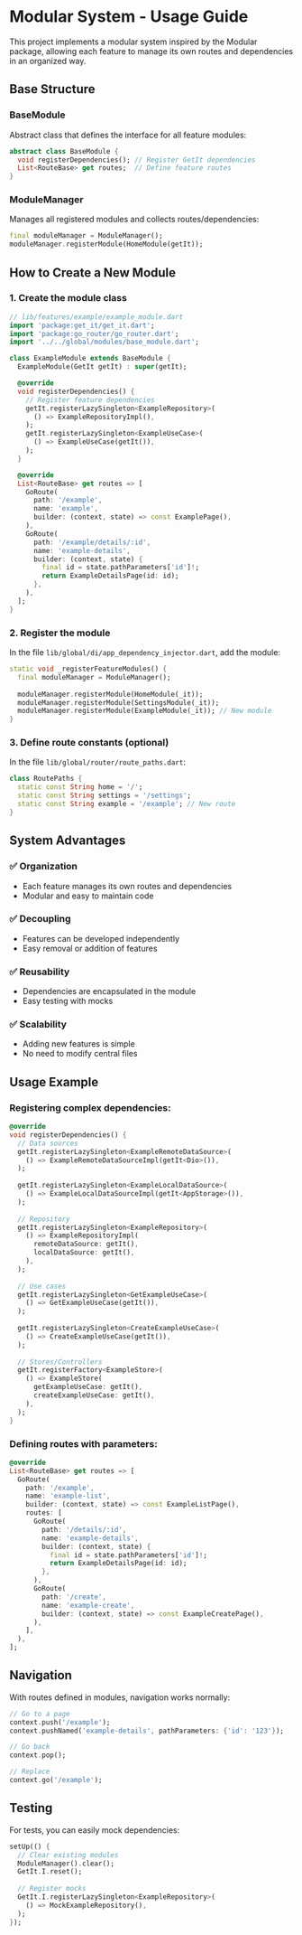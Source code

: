 # Modular System - Usage Guide

This project implements a modular system inspired by the Modular package, allowing each feature to manage its own routes and dependencies in an organized way.

## Base Structure

### BaseModule
Abstract class that defines the interface for all feature modules:

```dart
abstract class BaseModule {
  void registerDependencies(); // Register GetIt dependencies
  List<RouteBase> get routes;  // Define feature routes
}
```

### ModuleManager
Manages all registered modules and collects routes/dependencies:

```dart
final moduleManager = ModuleManager();
moduleManager.registerModule(HomeModule(getIt));
```

## How to Create a New Module

### 1. Create the module class

```dart
// lib/features/example/example_module.dart
import 'package:get_it/get_it.dart';
import 'package:go_router/go_router.dart';
import '../../global/modules/base_module.dart';

class ExampleModule extends BaseModule {
  ExampleModule(GetIt getIt) : super(getIt);

  @override
  void registerDependencies() {
    // Register feature dependencies
    getIt.registerLazySingleton<ExampleRepository>(
      () => ExampleRepositoryImpl(),
    );
    getIt.registerLazySingleton<ExampleUseCase>(
      () => ExampleUseCase(getIt()),
    );
  }

  @override
  List<RouteBase> get routes => [
    GoRoute(
      path: '/example',
      name: 'example',
      builder: (context, state) => const ExamplePage(),
    ),
    GoRoute(
      path: '/example/details/:id',
      name: 'example-details',
      builder: (context, state) {
        final id = state.pathParameters['id']!;
        return ExampleDetailsPage(id: id);
      },
    ),
  ];
}
```

### 2. Register the module

In the file `lib/global/di/app_dependency_injector.dart`, add the module:

```dart
static void _registerFeatureModules() {
  final moduleManager = ModuleManager();
  
  moduleManager.registerModule(HomeModule(_it));
  moduleManager.registerModule(SettingsModule(_it));
  moduleManager.registerModule(ExampleModule(_it)); // New module
}
```

### 3. Define route constants (optional)

In the file `lib/global/router/route_paths.dart`:

```dart
class RoutePaths {
  static const String home = '/';
  static const String settings = '/settings';
  static const String example = '/example'; // New route
}
```

## System Advantages

### ✅ Organization
- Each feature manages its own routes and dependencies
- Modular and easy to maintain code

### ✅ Decoupling
- Features can be developed independently
- Easy removal or addition of features

### ✅ Reusability
- Dependencies are encapsulated in the module
- Easy testing with mocks

### ✅ Scalability
- Adding new features is simple
- No need to modify central files

## Usage Example

### Registering complex dependencies:

```dart
@override
void registerDependencies() {
  // Data sources
  getIt.registerLazySingleton<ExampleRemoteDataSource>(
    () => ExampleRemoteDataSourceImpl(getIt<Dio>()),
  );
  
  getIt.registerLazySingleton<ExampleLocalDataSource>(
    () => ExampleLocalDataSourceImpl(getIt<AppStorage>()),
  );
  
  // Repository
  getIt.registerLazySingleton<ExampleRepository>(
    () => ExampleRepositoryImpl(
      remoteDataSource: getIt(),
      localDataSource: getIt(),
    ),
  );
  
  // Use cases
  getIt.registerLazySingleton<GetExampleUseCase>(
    () => GetExampleUseCase(getIt()),
  );
  
  getIt.registerLazySingleton<CreateExampleUseCase>(
    () => CreateExampleUseCase(getIt()),
  );
  
  // Stores/Controllers
  getIt.registerFactory<ExampleStore>(
    () => ExampleStore(
      getExampleUseCase: getIt(),
      createExampleUseCase: getIt(),
    ),
  );
}
```

### Defining routes with parameters:

```dart
@override
List<RouteBase> get routes => [
  GoRoute(
    path: '/example',
    name: 'example-list',
    builder: (context, state) => const ExampleListPage(),
    routes: [
      GoRoute(
        path: '/details/:id',
        name: 'example-details',
        builder: (context, state) {
          final id = state.pathParameters['id']!;
          return ExampleDetailsPage(id: id);
        },
      ),
      GoRoute(
        path: '/create',
        name: 'example-create',
        builder: (context, state) => const ExampleCreatePage(),
      ),
    ],
  ),
];
```

## Navigation

With routes defined in modules, navigation works normally:

```dart
// Go to a page
context.push('/example');
context.pushNamed('example-details', pathParameters: {'id': '123'});

// Go back
context.pop();

// Replace
context.go('/example');
```

## Testing

For tests, you can easily mock dependencies:

```dart
setUp(() {
  // Clear existing modules
  ModuleManager().clear();
  GetIt.I.reset();
  
  // Register mocks
  GetIt.I.registerLazySingleton<ExampleRepository>(
    () => MockExampleRepository(),
  );
});
```
